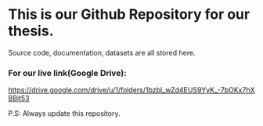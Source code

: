 # This is our Github Repository for our thesis.
Source code, documentation, datasets are all stored here.
### For our live link(Google Drive):
https://drive.google.com/drive/u/1/folders/1bzbI_wZd4EUS9YyK_-7bOKx7hXBBit53

P.S: Always update this repository.
